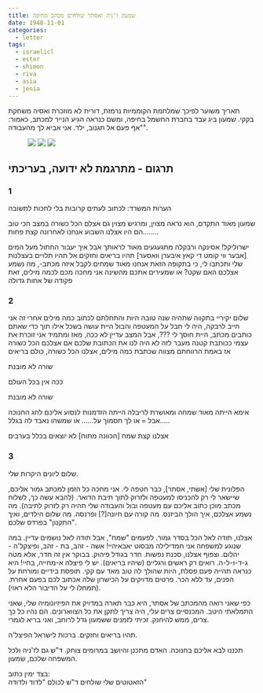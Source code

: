 ```yaml
---
title: שמעון ז'ניה ואסתר שולחים מכתב מחיפה
date: 1948-11-01
categories:
  - letter
tags:
  - israelicl
  - ester
  - shimon
  - riva
  - asia
  - jenia
---
```


תאריך משוער לפיכך שמלחמת הקוממיות נרמזת, דורית לא מוזכרת ואסיה משחקת בקקי.
שמעון ביג עבד בחברת החשמל בחיפה, ומשם כנראה הגיע הנייר למכתב,
כאמור: "אף פעם אל תגנוב, ילד. אני אביא לך מהעבודה".

<figure class="half">
    <a  href="/pupko-papers/assets/images/1948-11-01-shimon-jenia-ester-1.jpg">
    <img src="/pupko-papers/assets/images/1948-11-01-shimon-jenia-ester-1.jpg"></a>
    <a  href="/pupko-papers/assets/images/1948-11-01-shimon-jenia-ester-2.jpg">
    <img src="/pupko-papers/assets/images/1948-11-01-shimon-jenia-ester-2.jpg"></a>
    <a  href="/pupko-papers/assets/images/1948-11-01-shimon-jenia-ester-3.jpg">
    <img src="/pupko-papers/assets/images/1948-11-01-shimon-jenia-ester-3.jpg"></a>
</figure>

## תרגום - מתרגמת לא ידועה, בעריכתי
### 1

הערות המשרד:
לכתוב לעתים קרובות
בלי לחכות לתשובה

שמעון מאוד התקדם, הוא נראה מצוין, ומרגיש מצוין
גם אצלם הכל כשורה במצב הכי טוב
הם היו אצלנו השבוע
אנחנו לאחרונה קצת פחות........

ישרוליקל! אסינקה ורבקלה מתגעגעים מאוד לראותך
אבל איך יעבור החתול מעל המים [אבער ווי קומט די קאץ איבערן וואסער]
תהיו בריאים וחזקים
אל תהיו תלויים בעצלנות שלי ותכתבו לי,
כי בתקופה הזאת אנחנו מאוד שמחים לקבל איזה מכתב-, מה נשמע אצלכם
האם שקט?
או שמעירים אתכם מהשינה
אני מחכה מכם לכמה מילים, זאת פקודה של אחות גדולה

### 2

שלום יקיריי
בתקווה שתהיה שנה טובה
היות והתחלתם לכתוב כמה מילים
אחרי זה אני חייב לרבקה,
היה לי חבל על המעטפה והבול
היית עושה בשכל אילו תוך כדי שאתם כותבים מכתב,
היית חוסך לי ???,
אבל המצב עדיין לא ככה,
מאז ומתמיד אני זוכרת את עצמי ככותבת קטנה
מעבר לזה לא היה לנו את הכתובת שלכם
אם אצלכם הכל כשורה אז באמת הרווחתם מצווה שכתבת כמה מילים,
אצלנו הכל כשורה, כולם בריאים

שורה  לא מובנת

ככה אין בכל העולם

שורה לא מובנת

אימא הייתה מאוד שמחה ומאושרת
לריבלה הייתה הזדמנות לנסוע אליכם לחג החנוכה
אבל = או לך תסמוך על......
או שמשהו נאבד לה בגלל.....

אצלנו קצת שמח [הכוונה מתוח]
לא יוצאים בכלל בערבים

### 3

שלום ליונים היקרות שלי.

הפלונית שלי [אשתי, אסתר], כבר חטפה לי.
אני מחכה כל הזמן למכתב גמור אליכם, שיישאר לי רק להכניסו למעטפה ולזרוק לתוך תיבת הדואר.
(להבא עשה כך, לשלוח מכתב מוכן כתוב אליכם עם מעטפה ובול והעבודה שלי תהיה רק לזרוק לתיבה).
מה נשמע אצלכם, איך הולך הביזנס.
מה קורה עם חיונה[?] ופרנסה.
מה שלום הילדים, ואיך "התקנון" בפרדס שלכם.

אצלנו, תודה לאל הכל בסדר גמור.
 לפעמים "שמח", אבל תודה לאל נושמים עדיין.
במה שנוגע למשפחה אני חמדילילה מבסוט יאבאיהיי!
אשה - זהב,
בת - זהב,
ופיצקל'ה - יהלום.
וצפוף אצלנו, סכנת נפשות.
חדר בגודל פיהוק.
בבוקר אין זה חדר, אלא מטה ג-ד-ו-ל-ה.
רואים רק ראשים ורגליים (שיהיו בריאים).
יש לי פיצלה א-מחייה, בחיי!
היא כנראה תהייה פעם פסלת, היות שהולך לה טוב מאד עם קקי.
תופסת בידיים ומורחת על הפנים, עד ללא הכר.
פרטים מדויקים על הכישרון שלה אכתוב לכם בפעם אחרת.
(תמחלו לי על הדיבור הלא ראוי).

כפי שאני רואה מהמכתב של אסתר,
היא כבר תארה במדויק את הפיזיונומיה שלי, שאני התמלאתי היטב.
המכנסיים צרים עלי, היה צריך לתקן את כל הצווארונים.
הם נהיו כל כך צרים, ממש להיחנק.
זכיתי לזמנים ששמעון גדל לרוחב, ואני בריא לגמרי.

תהיו בריאים וחזקים. ברכות לישראל הפיצל'ה.

תכננו לבא אליכם בחנוכה. האדם מתכנן והיושב במרומים צוחק.
ד"ש גם לז'ניה ולכל המשפחה
שלכם, שמעון.

בצד ימין כתוב:  
הזאטוטים שלי שולחים ד"ש לכולם "לדוד ולדודה"



